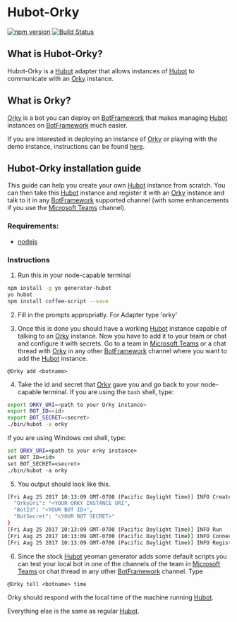 # Hubot-Orky

[![npm version](https://badge.fury.io/js/hubot-orky.svg)](https://badge.fury.io/js/hubot-orky) [![Build Status](https://travis-ci.org/OfficeDev/Orky.svg?branch=master)](https://travis-ci.org/OfficeDev/Orky)

## What is Hubot-Orky?

Hubot-Orky is a [Hubot](https://hubot.github.com/) adapter that allows instances of [Hubot](https://hubot.github.com/) to communicate with an [Orky](https://github.com/OfficeDev/Orky/tree/master/Orky) instance.

## What is Orky?

[Orky](https://github.com/OfficeDev/Orky/tree/master/Orky) is a bot you can deploy on [BotFramework](https://dev.botframework.com/) that makes managing [Hubot](https://hubot.github.com/) instances on [BotFramework](https://dev.botframework.com/) much easier.

If you are interested in deploying an instance of [Orky](https://github.com/OfficeDev/Orky/tree/master/Orky) or playing with the demo instance, instructions can be found [here](https://github.com/OfficeDev/Orky/tree/master/Orky).

## Hubot-Orky installation guide

This guide can help you create your own [Hubot](https://hubot.github.com/) instance from scratch. You can then take this [Hubot](https://hubot.github.com/) instance and register it with an [Orky](https://github.com/OfficeDev/Orky/tree/master/Orky) instance and talk to it in any [BotFramework](https://dev.botframework.com/) supported channel (with some enhancements if you use the [Microsoft Teams](https://products.office.com/en-US/microsoft-teams/group-chat-software) channel).

### Requirements:

* [nodejs](https://nodejs.org)

### Instructions

1. Run this in your node-capable terminal 
```bash
npm install -g yo generator-hubot
yo hubot
npm install coffee-script --save
```

2. Fill in the prompts appropriatly. For Adapter type 'orky'

3. Once this is done you should have a working [Hubot](https://hubot.github.com/) instance capable of talking to an [Orky](https://github.com/OfficeDev/Orky/tree/master/Orky) instance. Now you have to add it to your team or chat and configure it with secrets. Go to a team in [Microsoft Teams](https://products.office.com/en-US/microsoft-teams/group-chat-software) or a chat thread with [Orky](https://github.com/OfficeDev/Orky/tree/master/Orky) in any other [BotFramework](https://dev.botframework.com/) channel where you want to add the [Hubot](https://hubot.github.com/) instance.
```
@Orky add <botname>
```
4. Take the id and secret that [Orky](https://github.com/OfficeDev/Orky/tree/master/Orky) gave you and go back to your node-capable terminal. If you are using the `bash` shell, type:
```bash
export ORKY_URI=<path to your Orky instance>
export BOT_ID=<id>
export BOT_SECRET=<secret>
./bin/hubot -a orky
```
If you are using Windows `cmd` shell, type:
```cmd
set ORKY_URI=<path to your orky instance>
set BOT_ID=<id>
set BOT_SECRET=<secret>
./bin/hubot -a orky
```

5. You output should look like this.

```bash
[Fri Aug 25 2017 10:13:09 GMT-0700 (Pacific Daylight Time)] INFO Created instance of Orky Adapter with config: {
  "OrkyUri": "<YOUR ORKY INSTANCE URI",
  "BotId": "<YOUR BOT ID>",
  "BotSecret": "<YOUR BOT SECRET>"
}
[Fri Aug 25 2017 10:13:09 GMT-0700 (Pacific Daylight Time)] INFO Run
[Fri Aug 25 2017 10:13:09 GMT-0700 (Pacific Daylight Time)] INFO Connected to Orky server at <YOUR ORKY INSTANCE URI>
[Fri Aug 25 2017 10:13:09 GMT-0700 (Pacific Daylight Time)] INFO Registration successful as <YOUR BOT NAME> (<YOUR BOT ID>)

```

6. Since the stock [Hubot](https://hubot.github.com/) yeoman generator adds some default scripts you can test your local bot in one of the channels of the team in [Microsoft Teams](https://products.office.com/en-US/microsoft-teams/group-chat-software) or chat thread in any other [BotFramework](https://dev.botframework.com/) channel. Type

```
@Orky tell <botname> time
```

Orky should respond with the local time of the machine running [Hubot](https://hubot.github.com/).

Everything else is the same as regular [Hubot](https://hubot.github.com/).
